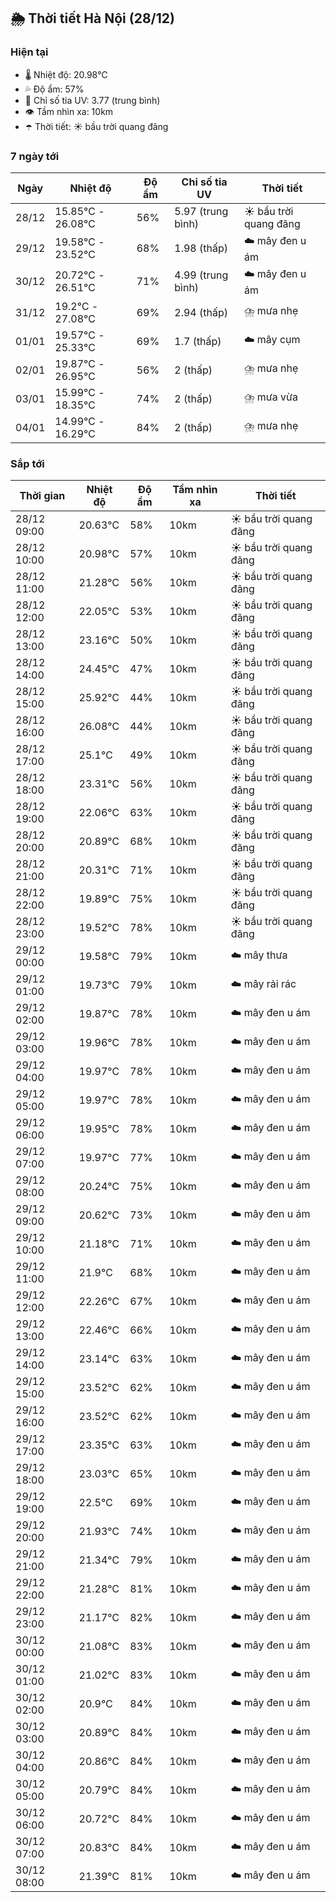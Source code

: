 ## 🌦️ Thời tiết Hà Nội (28/12)

### Hiện tại

- 🌡️ Nhiệt độ: 20.98℃
- 💦 Độ ẩm: 57%
- 🌟 Chỉ số tia UV: 3.77 (trung bình)
- 👁️ Tầm nhìn xa: 10km
- ☂️ Thời tiết: ☀️ bầu trời quang đãng

### 7 ngày tới

| Ngày | Nhiệt độ | Độ ẩm | Chỉ số tia UV | Thời tiết |
| --- | --- | --- | --- | --- |
| 28/12 | 15.85℃ - 26.08℃ | 56% | 5.97 (trung bình) | ☀️ bầu trời quang đãng |
| 29/12 | 19.58℃ - 23.52℃ | 68% | 1.98 (thấp) | ☁️ mây đen u ám |
| 30/12 | 20.72℃ - 26.51℃ | 71% | 4.99 (trung bình) | ☁️ mây đen u ám |
| 31/12 | 19.2℃ - 27.08℃ | 69% | 2.94 (thấp) | ⛈️ mưa nhẹ |
| 01/01 | 19.57℃ - 25.33℃ | 69% | 1.7 (thấp) | ☁️ mây cụm |
| 02/01 | 19.87℃ - 26.95℃ | 56% | 2 (thấp) | ⛈️ mưa nhẹ |
| 03/01 | 15.99℃ - 18.35℃ | 74% | 2 (thấp) | ⛈️ mưa vừa |
| 04/01 | 14.99℃ - 16.29℃ | 84% | 2 (thấp) | ⛈️ mưa nhẹ |

### Sắp tới

| Thời gian | Nhiệt độ | Độ ẩm | Tầm nhìn xa | Thời tiết |
| --- | --- | --- | --- | --- |
| 28/12 09:00 | 20.63℃ | 58% | 10km | ☀️ bầu trời quang đãng |
| 28/12 10:00 | 20.98℃ | 57% | 10km | ☀️ bầu trời quang đãng |
| 28/12 11:00 | 21.28℃ | 56% | 10km | ☀️ bầu trời quang đãng |
| 28/12 12:00 | 22.05℃ | 53% | 10km | ☀️ bầu trời quang đãng |
| 28/12 13:00 | 23.16℃ | 50% | 10km | ☀️ bầu trời quang đãng |
| 28/12 14:00 | 24.45℃ | 47% | 10km | ☀️ bầu trời quang đãng |
| 28/12 15:00 | 25.92℃ | 44% | 10km | ☀️ bầu trời quang đãng |
| 28/12 16:00 | 26.08℃ | 44% | 10km | ☀️ bầu trời quang đãng |
| 28/12 17:00 | 25.1℃ | 49% | 10km | ☀️ bầu trời quang đãng |
| 28/12 18:00 | 23.31℃ | 56% | 10km | ☀️ bầu trời quang đãng |
| 28/12 19:00 | 22.06℃ | 63% | 10km | ☀️ bầu trời quang đãng |
| 28/12 20:00 | 20.89℃ | 68% | 10km | ☀️ bầu trời quang đãng |
| 28/12 21:00 | 20.31℃ | 71% | 10km | ☀️ bầu trời quang đãng |
| 28/12 22:00 | 19.89℃ | 75% | 10km | ☀️ bầu trời quang đãng |
| 28/12 23:00 | 19.52℃ | 78% | 10km | ☀️ bầu trời quang đãng |
| 29/12 00:00 | 19.58℃ | 79% | 10km | ☁️ mây thưa |
| 29/12 01:00 | 19.73℃ | 79% | 10km | ☁️ mây rải rác |
| 29/12 02:00 | 19.87℃ | 78% | 10km | ☁️ mây đen u ám |
| 29/12 03:00 | 19.96℃ | 78% | 10km | ☁️ mây đen u ám |
| 29/12 04:00 | 19.97℃ | 78% | 10km | ☁️ mây đen u ám |
| 29/12 05:00 | 19.97℃ | 78% | 10km | ☁️ mây đen u ám |
| 29/12 06:00 | 19.95℃ | 78% | 10km | ☁️ mây đen u ám |
| 29/12 07:00 | 19.97℃ | 77% | 10km | ☁️ mây đen u ám |
| 29/12 08:00 | 20.24℃ | 75% | 10km | ☁️ mây đen u ám |
| 29/12 09:00 | 20.62℃ | 73% | 10km | ☁️ mây đen u ám |
| 29/12 10:00 | 21.18℃ | 71% | 10km | ☁️ mây đen u ám |
| 29/12 11:00 | 21.9℃ | 68% | 10km | ☁️ mây đen u ám |
| 29/12 12:00 | 22.26℃ | 67% | 10km | ☁️ mây đen u ám |
| 29/12 13:00 | 22.46℃ | 66% | 10km | ☁️ mây đen u ám |
| 29/12 14:00 | 23.14℃ | 63% | 10km | ☁️ mây đen u ám |
| 29/12 15:00 | 23.52℃ | 62% | 10km | ☁️ mây đen u ám |
| 29/12 16:00 | 23.52℃ | 62% | 10km | ☁️ mây đen u ám |
| 29/12 17:00 | 23.35℃ | 63% | 10km | ☁️ mây đen u ám |
| 29/12 18:00 | 23.03℃ | 65% | 10km | ☁️ mây đen u ám |
| 29/12 19:00 | 22.5℃ | 69% | 10km | ☁️ mây đen u ám |
| 29/12 20:00 | 21.93℃ | 74% | 10km | ☁️ mây đen u ám |
| 29/12 21:00 | 21.34℃ | 79% | 10km | ☁️ mây đen u ám |
| 29/12 22:00 | 21.28℃ | 81% | 10km | ☁️ mây đen u ám |
| 29/12 23:00 | 21.17℃ | 82% | 10km | ☁️ mây đen u ám |
| 30/12 00:00 | 21.08℃ | 83% | 10km | ☁️ mây đen u ám |
| 30/12 01:00 | 21.02℃ | 83% | 10km | ☁️ mây đen u ám |
| 30/12 02:00 | 20.9℃ | 84% | 10km | ☁️ mây đen u ám |
| 30/12 03:00 | 20.89℃ | 84% | 10km | ☁️ mây đen u ám |
| 30/12 04:00 | 20.86℃ | 84% | 10km | ☁️ mây đen u ám |
| 30/12 05:00 | 20.79℃ | 84% | 10km | ☁️ mây đen u ám |
| 30/12 06:00 | 20.72℃ | 84% | 10km | ☁️ mây đen u ám |
| 30/12 07:00 | 20.83℃ | 84% | 10km | ☁️ mây đen u ám |
| 30/12 08:00 | 21.39℃ | 81% | 10km | ☁️ mây đen u ám |
